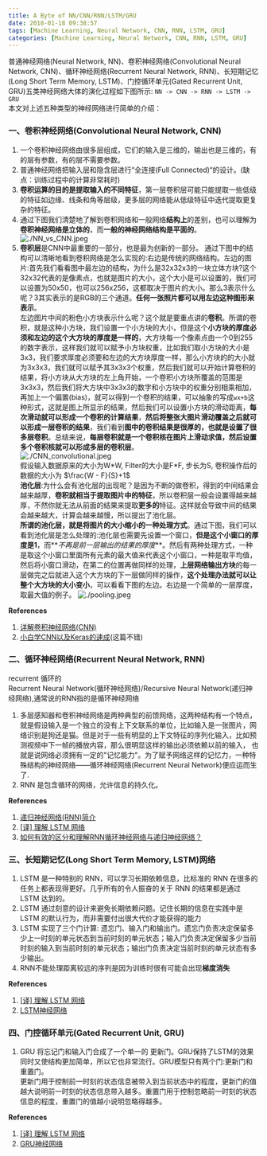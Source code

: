 ```yaml
---
title: A Byte of NN/CNN/RNN/LSTM/GRU
date: 2018-01-18 09:38:57
tags: [Machine Learning, Neural Network, CNN, RNN, LSTM, GRU]
categories: [Machine Learning, Neural Network, CNN, RNN, LSTM, GRU]
---
```

普通神经网络(Neural Network, NN)、卷积神经网络(Convolutional Neural Network, CNN)、循环神经网络(Recurrent Neural Network, RNN)、长短期记忆(Long Short Term Memory, LSTM)、门控循环单元(Gated Recurrent Unit, GRU)五类神经网络大体的演化过程如下图所示:
`NN -> CNN -> RNN -> LSTM -> GRU`  
本文对上述五种类型的神经网络进行简单的介绍：  
### 一、卷积神经网络(Convolutional Neural Network, CNN)
1. 一个卷积神经网络由很多层组成，它们的输入是三维的，输出也是三维的，有的层有参数，有的层不需要参数。
2. 普通神经网络把输入层和隐含层进行“全连接(Full Connected)“的设计。(缺点：训练过程中的计算非常耗时)
3. **卷积运算的目的是提取输入的不同特征**，第一层卷积层可能只能提取一些低级的特征如边缘、线条和角等层级，更多层的网络能从低级特征中迭代提取更复杂的特征。
4. 通过下图我们清楚地了解到卷积网络和一般网络**结构上**的差别，也可以理解为**卷积神经网络是立体的**，而**一般的神经网络结构是平面的**。
 ![./NN_vs_CNN.jpeg](./NN_vs_CNN.jpeg)  
5. **卷积层**是CNN中最重要的一部分，也是最为创新的一部分。
 通过下图中的结构可以清晰地看到卷积网络是怎么实现的:右边是传统的网络结构。左边的图片:首先我们看看图中最左边的结构，为什么是32x32x3的一块立体方块?这个32x32代表的是像素点，也就是图片的大小，这个大小是可以设置的，我们可以设置为50x50，也可以256x256，这都取决于图片的大小。那么3表示什么呢？3其实表示的是RGB的三个通道。**任何一张照片都可以用左边这种图形来表示**。  
 左边图片中间的粉色小方块表示什么呢？这个就是要重点讲的**卷积**。所谓的卷积，就是这种小方块，我们设置一个小方块的大小，但是这个**小方块的厚度必须和左边的这个大方块的厚度是一样的**，大方块每一个像素点由一个0到255的数字表示，这样我们就可以赋予小方块权重，比如我们取小方块的大小是3x3，我们要求厚度必须要和左边的大方块厚度一样，那么小方块的的大小就为3x3x3，我们就可以赋予其3x3x3个权重，然后我们就可以开始计算卷积的结果，将小方块从大方块的左上角开始，一个卷积小方块所覆盖的范围是3x3x3，然后我们将大方块中3x3x3的数字和小方块中的权重分别相乘相加，再加上一个偏置(bias)，就可以得到一个卷积的结果，可以抽象的写成`wx+b`这种形式，这就是图上所显示的结果，然后我们可以设置小方块的滑动距离，**每次滑动就可以形成一个卷积的计算结果**，**然后将整张大图片滑动覆盖之后就可以形成一层卷积的结果**，我们看到**图中的卷积结果是很厚的，也就是设置了很多层卷积**。总结来说，**每层卷积就是一个卷积核在图片上滑动求值，然后设置多个卷积核就可以形成多层的卷积层**。  
 ![./CNN_convolutional.jpeg](./CNN_convolutional.jpeg)  
 假设输入数据原来的大小为W\*W, Filter的大小是F\*F, 步长为S, 卷积操作后的数据的大小为 $\frac{W - F}{S}+1$  
 **池化层**:为什么会有池化层的出现呢？是因为不断的做卷积，得到的中间结果会越来越厚，**卷积就相当于提取图片中的特征**，所以卷积层一般会设置得越来越厚，不然你就无法从前面的结果来提取**更多的**特征。这样就会导致中间的结果会越来越大，计算会越来越慢，所以提出了池化层。  
 **所谓的池化层，就是将图片的大小缩小的一种处理方式**。通过下图，我们可以看到池化层是怎么处理的:池化层也需要先设置一个窗口，**但是这个小窗口的厚度是1**，而**_不再是前一层输出的结果的厚度_**。然后有两种处理方式，一种是取这个小窗口里面所有元素的最大值来代表这个小窗口，一种是取平均值，然后将小窗口滑动，在第二的位置再做同样的处理，**上层网络输出方块**的每一层做完之后就进入这个大方块的下一层做同样的操作，**这个处理办法就可以让整个大方块的大小变小**，可以看看下图的左边。右边是一个简单的一层厚度，取最大值的例子。
 ![./pooling.jpeg](./pooling.jpeg)  

**References**  
1. [详解卷积神经网络(CNN)](http://blog.csdn.net/qq_25762497/article/details/51052861)
2. [小白学CNN以及Keras的速成](https://www.leiphone.com/news/201708/fhJ72ZPlmYr12CwV.html)(这篇不错)


### 二、循环神经网络(Recurrent Neural Network, RNN)
recurrent 循环的  
Recurrent Neural Network(循环神经网络)/Recursive Neural Network(递归神经网络),通常说的RNN指的是循环神经网络
1. 多层感知器和卷积神经网络是两种典型的前馈网络，这两种结构有一个特点，就是假设输入是一个独立的没有上下文联系的单位，比如输入是一张图片，网络识别是狗还是猫。但是对于一些有明显的上下文特征的序列化输入，比如预测视频中下一帧的播放内容，那么很明显这样的输出必须依赖以前的输入， 也就是说网络必须拥有一定的"记忆能力"。为了赋予网络这样的记忆力，一种特殊结构的神经网络——循环神经网络(Recurrent Neural Network)便应运而生了.  
2. RNN 是包含循环的网络，允许信息的持久化。

**References**  
1. [递归神经网络(RNN)简介](http://blog.csdn.net/aws3217150/article/details/50768453)
2. [[译] 理解 LSTM 网络](https://www.jianshu.com/p/9dc9f41f0b29)
3. [如何有效的区分和理解RNN循环神经网络与递归神经网络？](https://www.zhihu.com/question/36824148)


### 三、长短期记忆(Long Short Term Memory, LSTM)网络
1. LSTM 是一种特别的 RNN，可以学习长期依赖信息，比标准的 RNN 在很多的任务上都表现得更好。几乎所有的令人振奋的关于 RNN 的结果都是通过 LSTM 达到的。
2. LSTM 通过刻意的设计来避免长期依赖问题。记住长期的信息在实践中是 LSTM 的默认行为，而非需要付出很大代价才能获得的能力
3. LSTM 实现了三个门计算: 遗忘门、输入门和输出门。遗忘门负责决定保留多少上一时刻的单元状态到当前时刻的单元状态；输入门负责决定保留多少当前时刻的输入到当前时刻的单元状态；输出门负责决定当前时刻的单元状态有多少输出。
4. RNN不能处理距离较远的序列是因为训练时很有可能会出现**梯度消失**

**References**  
1. [[译] 理解 LSTM 网络](https://www.jianshu.com/p/9dc9f41f0b29)
2. [LSTM神经网络](http://blog.csdn.net/wangyangzhizhou/article/details/76651116)


### 四、门控循环单元(Gated Recurrent Unit, GRU)
1. GRU 将忘记门和输入门合成了一个单一的 更新门。GRU保持了LSTM的效果同时又使结构更加简单，所以它也非常流行。GRU模型只有两个门:更新门和重置门。  
 更新门用于控制前一时刻的状态信息被带入到当前状态中的程度，更新门的值越大说明前一时刻的状态信息带入越多。重置门用于控制忽略前一时刻的状态信息的程度，重置门的值越小说明忽略得越多。

**References**  
1. [[译] 理解 LSTM 网络](https://www.jianshu.com/p/9dc9f41f0b29)
2. [GRU神经网络](http://blog.csdn.net/wangyangzhizhou/article/details/77332582)
